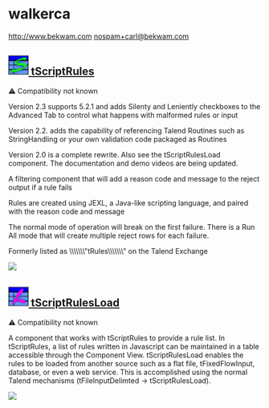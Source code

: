# walkerca
  <http://www.bekwam.com>
  <nospam+carl@bekwam.com>

## <a href='./components/tScriptRules/readme.md'><img src='./components/tScriptRules/logo.jpg' width='40' height='40'> tScriptRules</a>
 :warning: Compatibility not known

Version 2.3 supports 5.2.1 and adds Silenty and Leniently checkboxes to the Advanced Tab to control what happens with malformed rules or input

Version 2.2. adds the capability of referencing Talend Routines such as StringHandling or your own validation code packaged as Routines

Version 2.0 is a complete rewrite.  Also see the tScriptRulesLoad component.  The documentation and demo videos are being updated.

A filtering component that will add a reason code and message to the reject output if a rule fails

Rules are created using JEXL, a Java-like scripting language, and paired with the reason code and message

The normal mode of operation will break on the first failure. There is a Run All mode that will create multiple reject rows for each failure.  

Formerly listed as \\\\\\\\\\\\\\"tRules\\\\\\\\\\\\\\" on the Talend Exchange



<img src='./components/tScriptRules/sample.jpg'>

## <a href='./components/tScriptRulesLoad/readme.md'><img src='./components/tScriptRulesLoad/logo.jpg' width='40' height='40'> tScriptRulesLoad</a>
 :warning: Compatibility not known

A component that works with tScriptRules to provide a rule list.  In tScriptRules, a list of rules written in Javascript can be maintained in a table accessible through the Component View.  tScriptRulesLoad enables the rules to be loaded from another source such as a flat file, tFixedFlowInput, database, or even a web service.  This is accomplished using the normal Talend mechanisms (tFileInputDelimted -> tScriptRulesLoad).



<img src='./components/tScriptRulesLoad/sample.jpg'>
